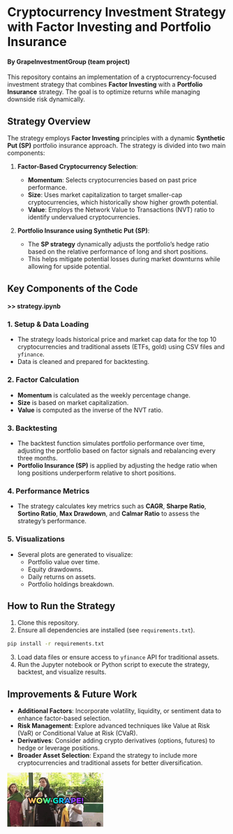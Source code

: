 # Cryptocurrency Investment Strategy with Factor Investing and Portfolio Insurance
#### By GrapeInvestmentGroup (team project)
This repository contains an implementation of a cryptocurrency-focused investment strategy that combines **Factor Investing** with a **Portfolio Insurance** strategy. The goal is to optimize returns while managing downside risk dynamically.

## Strategy Overview

The strategy employs **Factor Investing** principles with a dynamic **Synthetic Put (SP)** portfolio insurance approach. The strategy is divided into two main components:

1. **Factor-Based Cryptocurrency Selection**:
   - **Momentum**: Selects cryptocurrencies based on past price performance.
   - **Size**: Uses market capitalization to target smaller-cap cryptocurrencies, which historically show higher growth potential.
   - **Value**: Employs the Network Value to Transactions (NVT) ratio to identify undervalued cryptocurrencies.

2. **Portfolio Insurance using Synthetic Put (SP)**:
   - The **SP strategy** dynamically adjusts the portfolio’s hedge ratio based on the relative performance of long and short positions.
   - This helps mitigate potential losses during market downturns while allowing for upside potential.

## Key Components of the Code
#### >> strategy.ipynb
### 1. **Setup & Data Loading**
   - The strategy loads historical price and market cap data for the top 10 cryptocurrencies and traditional assets (ETFs, gold) using CSV files and `yfinance`.
   - Data is cleaned and prepared for backtesting.
   
### 2. **Factor Calculation**
   - **Momentum** is calculated as the weekly percentage change.
   - **Size** is based on market capitalization.
   - **Value** is computed as the inverse of the NVT ratio.

### 3. **Backtesting**
   - The backtest function simulates portfolio performance over time, adjusting the portfolio based on factor signals and rebalancing every three months.
   - **Portfolio Insurance (SP)** is applied by adjusting the hedge ratio when long positions underperform relative to short positions.
   
### 4. **Performance Metrics**
   - The strategy calculates key metrics such as **CAGR**, **Sharpe Ratio**, **Sortino Ratio**, **Max Drawdown**, and **Calmar Ratio** to assess the strategy’s performance.
   
### 5. **Visualizations**
   - Several plots are generated to visualize:
     - Portfolio value over time.
     - Equity drawdowns.
     - Daily returns on assets.
     - Portfolio holdings breakdown.

## How to Run the Strategy

1. Clone this repository.
2. Ensure all dependencies are installed (see `requirements.txt`).
```bash
pip install -r requirements.txt
```
3. Load data files or ensure access to `yfinance` API for traditional assets.
4. Run the Jupyter notebook or Python script to execute the strategy, backtest, and visualize results.

## Improvements & Future Work

- **Additional Factors**: Incorporate volatility, liquidity, or sentiment data to enhance factor-based selection.
- **Risk Management**: Explore advanced techniques like Value at Risk (VaR) or Conditional Value at Risk (CVaR).
- **Derivatives**: Consider adding crypto derivatives (options, futures) to hedge or leverage positions.
- **Broader Asset Selection**: Expand the strategy to include more cryptocurrencies and traditional assets for better diversification.

![Grape Investment GIF](wowgrape.gif)
